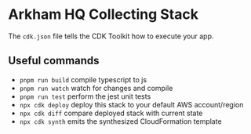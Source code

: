 # Arkham HQ Collecting Stack

The `cdk.json` file tells the CDK Toolkit how to execute your app.

## Useful commands

* `pnpm run build`   compile typescript to js
* `pnpm run watch`   watch for changes and compile
* `pnpm run test`    perform the jest unit tests
* `npx cdk deploy`  deploy this stack to your default AWS account/region
* `npx cdk diff`    compare deployed stack with current state
* `npx cdk synth`   emits the synthesized CloudFormation template
